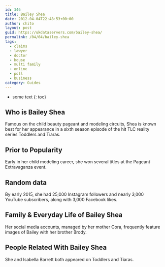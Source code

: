 ```yaml
---
id: 346
title: Bailey Shea
date: 2012-04-04T22:48:53+00:00
author: chito
layout: post
guid: https://ukdataservers.com/bailey-shea/
permalink: /04/04/bailey-shea
tags:
  - claims
  - lawyer
  - doctor
  - house
  - multi family
  - online
  - poll
  - business
category: Guides
---
```


* some text
{: toc}


## Who is  Bailey Shea
                  
                  
                  
Famous on the child beauty pageant and modeling circuits, Shea is known best for her appearance in a sixth season episode of the hit TLC reality series Toddlers and Tiaras.
                  
                
                
                
## Prior to Popularity 
                  
                  
                  
Early in her child modeling career, she won several titles at the Pageant Extravaganza event.
                  
                
                
                
## Random data 
                  
                  
                  
By early 2015, she had 25,000 Instagram followers and nearly 3,000 YouTube subscribers, along with 3,000 Facebook likes.
                  
                
                
                
## Family & Everyday Life of Bailey Shea
                  
                  
                  
Her social media accounts, managed by her mother Cora, frequently feature images of Bailey with her brother Brody.
                  
                
                
                
## People Related With  Bailey Shea
                  
                  
                  
She and Isabella Barrett both appeared on Toddlers and Tiaras.
                  
                
              
            
          
          
          
    
    
  

